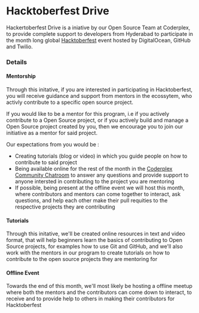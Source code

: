 # Hacktoberfest Drive

Hackertoberfest Drive is a iniative by our Open Source Team at Coderplex, to provide complete
support to developers from Hyderabad to participate in the month long global [Hacktoberfest](https://hacktoberfest.digitalocean.com/) 
event hosted by DigitalOcean, GitHub and Twilio. 

### Details 
#### Mentorship
Through this initative, if you are interested in participating in Hacktoberfest, you will receive guidance and support from mentors in 
the ecossytem, who activly contribute to a specific open source project. 

If you would like to be a mentor for this program, i.e if you actively contribute to a Open Source project, or if you actively build and manage 
a Open Source project created by you, then we encourage you to join our initiative as a mentor for said project. 

Our expectations from you would be : 
- Creating tutorials (blog or video) in which you guide people on how to contribute to said project
- Being available online for the rest of the month in the [Coderplex Community Chatroom](https://chat.coderplex.org) to answer any 
questions and provide support to anyone intersted in contributing to the project you are mentoring 
- If possible, being present at the offline event we will host this month, where contributors and mentors can come together to interact, 
ask questions, and help each other make their pull requities to the respective projects they are contributing

#### Tutorials 
Through this initative, we'll be created online resources in text and video format, that will help beginners learn the basics of 
contributing to Open Source projects, for examples how to use Git and GitHub, and we'll also work with the mentors in our program 
to create tutorials on how to contribute to the open source projects they are mentoring for

#### Offline Event 
Towards the end of this month, we'll most likely be hosting a offline meetup where both the mentors and the contributors can come down to 
interact, to receive and to provide help to others in making their contributors for Hacktoberfest
